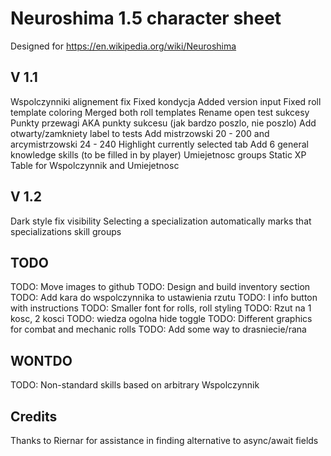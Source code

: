 # Neuroshima 1.5 character sheet
Designed for https://en.wikipedia.org/wiki/Neuroshima

## V 1.1
Wspolczynniki alignement fix
Fixed kondycja
Added version input
Fixed roll template coloring
Merged both roll templates
Rename open test sukcesy Punkty przewagi AKA punkty sukcesu (jak bardzo poszlo, nie poszlo)
Add otwarty/zamkniety label to tests
Add mistrzowski 20 - 200 and arcymistrzowski 24 - 240
Highlight currently selected tab
Add 6 general knowledge skills (to be filled in by player)
Umiejetnosc groups
Static XP Table for Wspolczynnik and Umiejetnosc

## V 1.2
Dark style fix visibility
Selecting a specialization automatically marks that specializations skill groups

## TODO
TODO: Move images to github
TODO: Design and build inventory section
TODO: Add kara do wspolczynnika to ustawienia rzutu
TODO: I info button with instructions
TODO: Smaller font for rolls, roll styling
TODO: Rzut na 1 kosc, 2 kosci
TODO: wiedza ogolna hide toggle
TODO: Different graphics for combat and mechanic rolls
TODO: Add some way to drasniecie/rana


## WONTDO
TODO: Non-standard skills based on arbitrary Wspolczynnik

## Credits
Thanks to Riernar for assistance in finding alternative to async/await fields